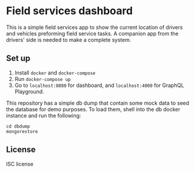 # Field services dashboard
This is a simple field services app to show the current location of drivers and
vehicles preforming field service tasks. A companion app from the drivers' side
is needed to make a complete system.

## Set up
1. Install `docker` and `docker-compose`
2. Run `docker-compose up`
3. Go to `localhost:8080` for dashboard, and `localhost:4000` for GraphQL
Playground.

This repository has a simple db dump that contain some mock data to seed the
database for demo purposes. To load them, shell into the db docker instance and
run the following:

```
cd dbdump
mongorestore
```

## License
ISC license
